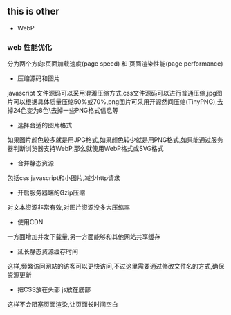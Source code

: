 ## this is other

* WebP

### web 性能优化

分为两个方向:页面加载速度(page speed) 和 页面渲染性能(page performance)

* 压缩源码和图片

javascript 文件源码可以采用混淆压缩方式,css文件源码可以进行普通压缩,jpg图片可以根据具体质量压缩50%或70%,png图片可采用开源然间压缩(TinyPNG),去掉24色变为8色\去掉一些PNG格式信息等

* 选择合适的图片格式

如果图片颜色较多就是用JPG格式,如果颜色较少就是用PNG格式,如果能通过服务器判断浏览器支持WebP,那么就使用WebP格式或SVG格式

* 合并静态资源

包括css javascript和小图片,减少http请求

* 开启服务器端的Gzip压缩

对文本资源非常有效,对图片资源没多大压缩率 

* 使用CDN

一方面增加并发下载量,另一方面能够和其他网站共享缓存

* 延长静态资源缓存时间

这样,频繁访问网站的访客可以更快访问,不过这里需要通过修改文件名的方式,确保资源更新

* 把CSS放在头部 js放在底部

这样不会阻塞页面渲染,让页面长时间空白

